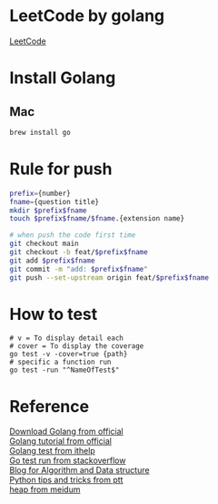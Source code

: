 # LeetCode by golang
[LeetCode](https://leetcode.com/problemset/all/)

# Install Golang
## Mac
```bash
brew install go
```

# Rule for push
```bash
prefix={number}
fname={question title}
mkdir $prefix$fname
touch $prefix$fname/$fname.{extension name}

# when push the code first time
git checkout main
git checkout -b feat/$prefix$fname
git add $prefix$fname
git commit -m "add: $prefix$fname"
git push --set-upstream origin feat/$prefix$fname
```

# How to test
```
# v = To display detail each
# cover = To display the coverage
go test -v -cover=true {path}
# specific a function run
go test -run "^NameOfTest$" 
```

# Reference
[Download Golang from official](https://go.dev/dl/) <br />
[Golang tutorial from official](https://go.dev/tour/welcome/1) <br />
[Golang test from ithelp](https://ithelp.ithome.com.tw/articles/10204692) <br />
[Go test run from stackoverflow](https://stackoverflow.com/questions/16935965/how-to-run-test-cases-in-a-specified-file) <br />
[Blog for Algorithm and Data structure](http://alrightchiu.github.io/SecondRound/mu-lu-yan-suan-fa-yu-zi-liao-jie-gou.html) <br />
[Python tips and tricks from ptt](https://www.ptt.cc/bbs/Soft_Job/M.1627032495.A.65E.html) <br />
[heap from meidum](https://medium.com/@Kadai/%E8%B3%87%E6%96%99%E7%B5%90%E6%A7%8B%E5%A4%A7%E4%BE%BF%E7%95%B6-binary-heap-ec47ca7aebac) <br />
